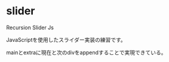 # slider
Recursion Slider Js


JavaScriptを使用したスライダー実装の練習です。

mainとextraに現在と次のdivをappendすることで実現できている。

